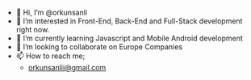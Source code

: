 - 👋 Hi, I’m @orkunsanli
- 👀 I’m interested in Front-End, Back-End and Full-Stack development right now.
- 🌱 I’m currently learning Javascript and Mobile Android development
- 💞️ I’m looking to collaborate on Europe Companies
- 📫 How to reach me;
    - orkunsanlii@gmail.com

<!---
orkunsanli/orkunsanli is a ✨ special ✨ repository because its `README.md` (this file) appears on your GitHub profile.
You can click the Preview link to take a look at your changes.
--->
